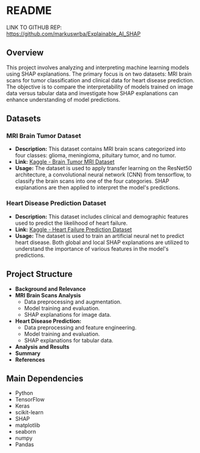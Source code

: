 # README

LINK TO GITHUB REP: https://github.com/markuswrba/Explainable_AI_SHAP

## Overview

This project involves analyzing and interpreting machine learning models using SHAP explanations. The primary focus is on two datasets: MRI brain scans for tumor classification and clinical data for heart disease prediction. The objective is to compare the interpretability of models trained on image data versus tabular data and investigate how SHAP explanations can enhance understanding of model predictions.

## Datasets

### MRI Brain Tumor Dataset
- **Description:** This dataset contains MRI brain scans categorized into four classes: glioma, meningioma, pituitary tumor, and no tumor.
- **Link:** [Kaggle - Brain Tumor MRI Dataset](https://www.kaggle.com/datasets/masoudnickparvar/brain-tumor-mri-dataset)
- **Usage:** The dataset is used to apply transfer learning on the ResNet50 architecture, a convolutional neural network (CNN) from tensorflow, to classify the brain scans into one of the four categories. SHAP explanations are then applied to interpret the model's predictions.

### Heart Disease Prediction Dataset
- **Description:** This dataset includes clinical and demographic features used to predict the likelihood of heart failure.
- **Link:** [Kaggle - Heart Failure Prediction Dataset](https://www.kaggle.com/datasets/fedesoriano/heart-failure-prediction/data)
- **Usage:** The dataset is used to train an artificial neural net to predict heart disease. Both global and local SHAP explanations are utilized to understand the importance of various features in the model's predictions.

## Project Structure

- **Background and Relevance**
- **MRI Brain Scans Analysis**
  - Data preprocessing and augmentation.
  - Model training and evaluation.
  - SHAP explanations for image data.
- **Heart Disease Prediction:**
  - Data preprocessing and feature engineering.
  - Model training and evaluation.
  - SHAP explanations for tabular data.
- **Analysis and Results**
- **Summary**
- **References**

## Main Dependencies
- Python 
- TensorFlow
- Keras
- scikit-learn
- SHAP
- matplotlib
- seaborn
- numpy
- Pandas
